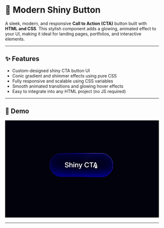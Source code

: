 # 🌟 Modern Shiny Button

A sleek, modern, and responsive **Call to Action (CTA)** button built with **HTML and CSS**. This stylish component adds a glowing, animated effect to your UI, making it ideal for landing pages, portfolios, and interactive elements.

---

## ✨ Features

- Custom-designed shiny CTA button UI  
- Conic gradient and shimmer effects using pure CSS  
- Fully responsive and scalable using CSS variables  
- Smooth animated transitions and glowing hover effects  
- Easy to integrate into any HTML project (no JS required)

---

## 🚀 Demo

![Shiny Button Preview](screenshot.gif)

---